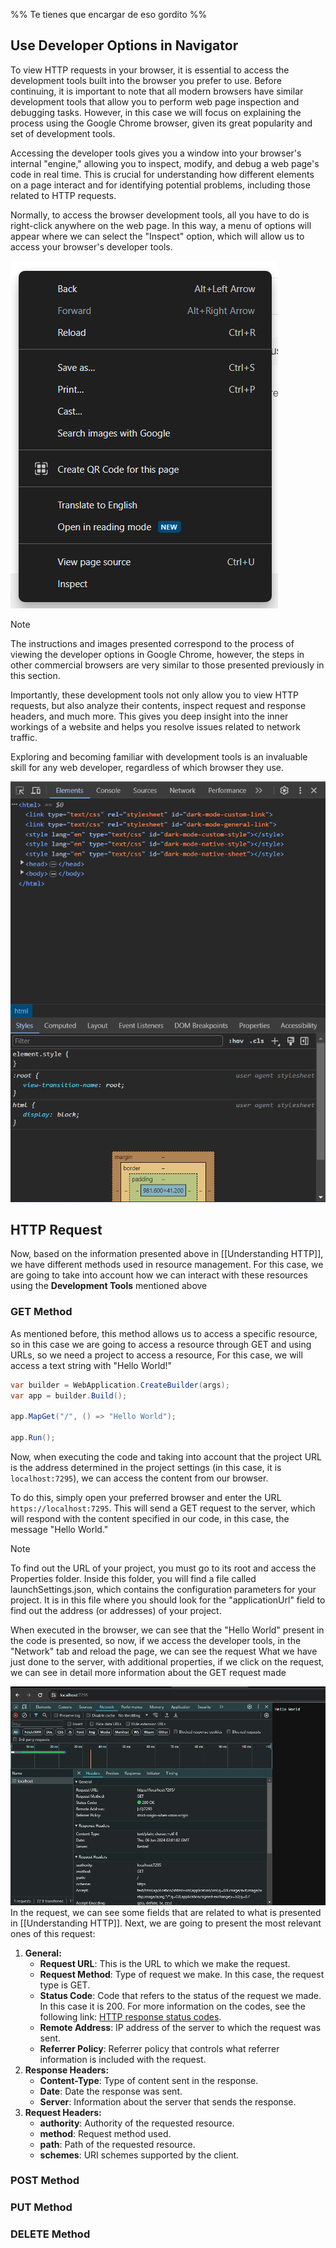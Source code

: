 %% Te tienes que encargar de eso gordito %%

## Use Developer Options in Navigator

To view HTTP requests in your browser, it is essential to access the development tools built into the browser you prefer to use. Before continuing, it is important to note that all modern browsers have similar development tools that allow you to perform web page inspection and debugging tasks. However, in this case we will focus on explaining the process using the Google Chrome browser, given its great popularity and set of development tools.

Accessing the developer tools gives you a window into your browser's internal "engine," allowing you to inspect, modify, and debug a web page's code in real time. This is crucial for understanding how different elements on a page interact and for identifying potential problems, including those related to HTTP requests.

Normally, to access the browser development tools, all you have to do is right-click anywhere on the web page. In this way, a menu of options will appear where we can select the "Inspect" option, which will allow us to access your browser's developer tools.

![VS code .Net extensions](../assets/HTTP/development_tools_firts_menu.png)


>[!note]
>The instructions and images presented correspond to the process of viewing the developer options in Google Chrome, however, the steps in other commercial browsers are very similar to those presented previously in this section.

Importantly, these development tools not only allow you to view HTTP requests, but also analyze their contents, inspect request and response headers, and much more. This gives you deep insight into the inner workings of a website and helps you resolve issues related to network traffic.

Exploring and becoming familiar with development tools is an invaluable skill for any web developer, regardless of which browser they use.

![VS code .Net extensions](../assets/HTTP/development_tools_navigator.png)

## HTTP Request

Now, based on the information presented above in [[Understanding HTTP]], we have different methods used in resource management. For this case, we are going to take into account how we can interact with these resources using the **Development Tools** mentioned above
### GET Method
As mentioned before, this method allows us to access a specific resource, so in this case we are going to access a resource through GET and using URLs, so we need a project to access a resource, For this case, we will access a text string with "Hello World!"

```csharp
var builder = WebApplication.CreateBuilder(args);
var app = builder.Build();

app.MapGet("/", () => "Hello World");

app.Run();
```

Now, when executing the code and taking into account that the project URL is the address determined in the project settings (in this case, it is `localhost:7295`), we can access the content from our browser.

To do this, simply open your preferred browser and enter the URL `https://localhost:7295`. This will send a GET request to the server, which will respond with the content specified in our code, in this case, the message "Hello World."

>[!note]
>To find out the URL of your project, you must go to its root and access the Properties folder. Inside this folder, you will find a file called launchSettings.json, which contains the configuration parameters for your project. It is in this file where you should look for the "applicationUrl" field to find out the address (or addresses) of your project. 

When executed in the browser, we can see that the "Hello World" present in the code is presented, so now, if we access the developer tools, in the "Network" tab and reload the page, we can see the request What we have just done to the server, with additional properties, if we click on the request, we can see in detail more information about the GET request made

![VS code .Net extensions](../assets/HTTP/Get_method_show.png)
In the request, we can see some fields that are related to what is presented in [[Understanding HTTP]]. Next, we are going to present the most relevant ones of this request:

1. **General:**
	 - **Request URL**: This is the URL to which we make the request.
	 - **Request Method**: Type of request we make. In this case, the request type is GET.
	 - **Status Code**: Code that refers to the status of the request we made. In this case it is 200. For more information on the codes, see the following link: [HTTP response status codes](https://developer.mozilla.org/en-US/docs/Web/HTTP/Status).
	 - **Remote Address**: IP address of the server to which the request was sent.
	 - **Referrer Policy**: Referrer policy that controls what referrer information is included with the request.
2. **Response Headers:**
	 - **Content-Type**: Type of content sent in the response.
	 - **Date**: Date the response was sent.
	 - **Server**: Information about the server that sends the response.
3. **Request Headers:**
	 - **authority**: Authority of the requested resource.
	 - **method**: Request method used.
	 - **path**: Path of the requested resource.
	 - **schemes**: URI schemes supported by the client.
### POST Method
### PUT Method
### DELETE Method
